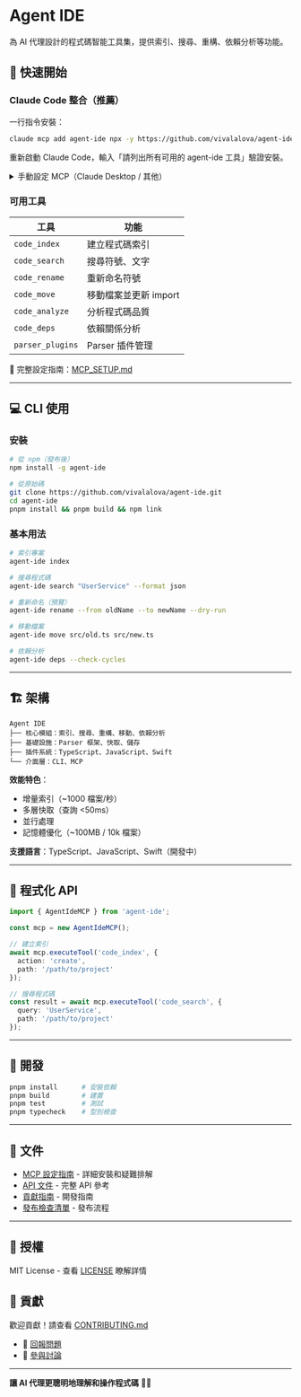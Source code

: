 # Agent IDE

為 AI 代理設計的程式碼智能工具集，提供索引、搜尋、重構、依賴分析等功能。

## 🚀 快速開始

### Claude Code 整合（推薦）

一行指令安裝：
```bash
claude mcp add agent-ide npx -y https://github.com/vivalalova/agent-ide.git agent-ide-mcp
```

重新啟動 Claude Code，輸入「請列出所有可用的 agent-ide 工具」驗證安裝。

<details>
<summary>手動設定 MCP（Claude Desktop / 其他）</summary>

編輯設定檔：
- **Claude Desktop**: `~/Library/Application Support/Claude/claude_desktop_config.json` (macOS) 或 `%APPDATA%/Claude/claude_desktop_config.json` (Windows)
- **Claude Code**: `~/.config/claude/mcp_settings.json` (macOS/Linux) 或 `%APPDATA%\Claude\mcp_settings.json` (Windows)

加入：
```json
{
  "mcpServers": {
    "agent-ide": {
      "command": "npx",
      "args": ["-y", "https://github.com/vivalalova/agent-ide.git", "agent-ide-mcp"],
      "env": {}
    }
  }
}
```
</details>

### 可用工具

| 工具 | 功能 |
|------|------|
| `code_index` | 建立程式碼索引 |
| `code_search` | 搜尋符號、文字 |
| `code_rename` | 重新命名符號 |
| `code_move` | 移動檔案並更新 import |
| `code_analyze` | 分析程式碼品質 |
| `code_deps` | 依賴關係分析 |
| `parser_plugins` | Parser 插件管理 |

📖 完整設定指南：[MCP_SETUP.md](./MCP_SETUP.md)

---

## 💻 CLI 使用

### 安裝

```bash
# 從 npm（發布後）
npm install -g agent-ide

# 從原始碼
git clone https://github.com/vivalalova/agent-ide.git
cd agent-ide
pnpm install && pnpm build && npm link
```

### 基本用法

```bash
# 索引專案
agent-ide index

# 搜尋程式碼
agent-ide search "UserService" --format json

# 重新命名（預覽）
agent-ide rename --from oldName --to newName --dry-run

# 移動檔案
agent-ide move src/old.ts src/new.ts

# 依賴分析
agent-ide deps --check-cycles
```

---

## 🏗️ 架構

```
Agent IDE
├── 核心模組：索引、搜尋、重構、移動、依賴分析
├── 基礎設施：Parser 框架、快取、儲存
├── 插件系統：TypeScript、JavaScript、Swift
└── 介面層：CLI、MCP
```

**效能特色**：
- 增量索引（~1000 檔案/秒）
- 多層快取（查詢 <50ms）
- 並行處理
- 記憶體優化（~100MB / 10k 檔案）

**支援語言**：TypeScript、JavaScript、Swift（開發中）

---

## 🔌 程式化 API

```typescript
import { AgentIdeMCP } from 'agent-ide';

const mcp = new AgentIdeMCP();

// 建立索引
await mcp.executeTool('code_index', {
  action: 'create',
  path: '/path/to/project'
});

// 搜尋程式碼
const result = await mcp.executeTool('code_search', {
  query: 'UserService',
  path: '/path/to/project'
});
```

---

## 🧪 開發

```bash
pnpm install      # 安裝依賴
pnpm build        # 建置
pnpm test         # 測試
pnpm typecheck    # 型別檢查
```

---

## 📖 文件

- [MCP 設定指南](./MCP_SETUP.md) - 詳細安裝和疑難排解
- [API 文件](./API.md) - 完整 API 參考
- [貢獻指南](./CONTRIBUTING.md) - 開發指南
- [發布檢查清單](./PUBLISH_CHECKLIST.md) - 發布流程

---

## 📄 授權

MIT License - 查看 [LICENSE](LICENSE) 瞭解詳情

## 🤝 貢獻

歡迎貢獻！請查看 [CONTRIBUTING.md](./CONTRIBUTING.md)

- 🐛 [回報問題](https://github.com/vivalalova/agent-ide/issues)
- 💬 [參與討論](https://github.com/vivalalova/agent-ide/discussions)

---

**讓 AI 代理更聰明地理解和操作程式碼** 🤖✨
